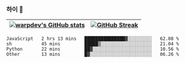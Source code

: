 
### 하이 👋
[![warpdev's GitHub stats](https://github-readme-stats.vercel.app/api?username=warpdev&show_icons=true&theme=vue-dark)](#) |[![GitHub Streak](https://github-readme-streak-stats.herokuapp.com/?user=warpdev&theme=dark)](#)
--- | --- |
<!--START_SECTION:waka-->
```text
JavaScript   2 hrs 13 mins   ███████████████▓░░░░░░░░░   62.08 % 
sh           45 mins         █████▒░░░░░░░░░░░░░░░░░░░   21.04 % 
Python       22 mins         ██▓░░░░░░░░░░░░░░░░░░░░░░   10.56 % 
Other        13 mins         █▓░░░░░░░░░░░░░░░░░░░░░░░   06.26 % 
```
<!--END_SECTION:waka-->

<!--
**warpdev/warpdev** is a ✨ _special_ ✨ repository because its `README.md` (this file) appears on your GitHub profile.

Here are some ideas to get you started:

- 🔭 I’m currently working on ...
- 🌱 I’m currently learning ...
- 👯 I’m looking to collaborate on ...
- 🤔 I’m looking for help with ...
- 💬 Ask me about ...
- 📫 How to reach me: ...
- 😄 Pronouns: ...
- ⚡ Fun fact: ...
-->

